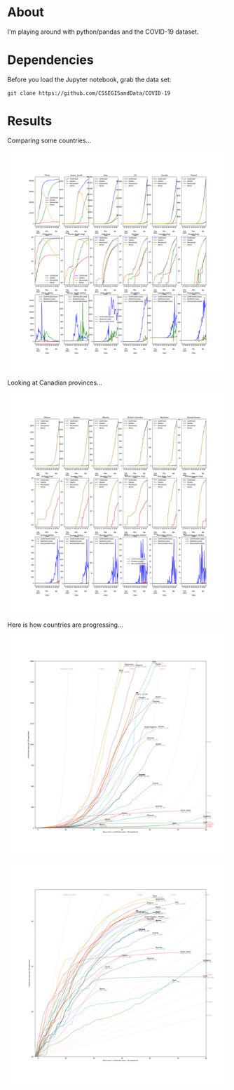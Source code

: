# About

I'm playing around with python/pandas and the COVID-19 dataset.


# Dependencies

Before you load the Jupyter notebook, grab the data set:

    git clone https://github.com/CSSEGISandData/COVID-19


# Results

Comparing some countries...

![Countries](out/countries.png)

Looking at Canadian provinces...

![Canada](out/canada.png)

Here is how countries are progressing...

![Country Trends](out/country-tends.png)

![Country Trends Log](out/country-tends-log.png)

